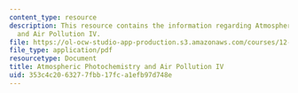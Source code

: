 ```yaml
---
content_type: resource
description: This resource contains the information regarding Atmospheric Photochemistry
  and Air Pollution IV.
file: https://ol-ocw-studio-app-production.s3.amazonaws.com/courses/12-335-experimental-atmospheric-chemistry-fall-2014/353c4c2063277fbb17fca1efb97d748e_MIT12_335F14_Lecture1_4.pdf
file_type: application/pdf
resourcetype: Document
title: Atmospheric Photochemistry and Air Pollution IV
uid: 353c4c20-6327-7fbb-17fc-a1efb97d748e
---
```

